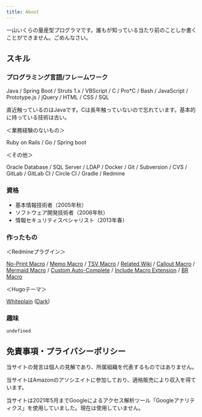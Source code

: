 ```yaml
---
title: About
---
```


一山いくらの量産型プログラマです。誰もが知っている当たり前のことしか書くことができません。ごめんなさい。

## スキル

### プログラミング言語/フレームワーク

Java / Spring Boot / Struts 1.x / VBScript / C / Pro*C / Bash / JavaScript / Prototype.js / jQuery / HTML / CSS / SQL

直近触っているのはJavaです。Cは長年触っていないので忘れています。基本的に持っている技術は古い。

＜業務経験のないもの＞

Ruby on Rails / Go / Spring boot

＜その他＞

Oracle Database / SQL Server / LDAP / Docker / Git / Subversion / CVS / GitLab / GitLab CI / Circle CI / Gradle / Redmine

### 資格

* 基本情報技術者（2005年秋）
* ソフトウェア開発技術者（2006年秋）
* 情報セキュリティスペシャリスト（2013年春）

### 作ったもの

＜Redmineプラグイン＞

[No-Print Macro](https://github.com/taikii/redmine_noprint_macro)
/ [Memo Macro](https://github.com/taikii/redmine_memo_macro)
/ [TSV Macro](https://www.redmine.org/plugins/redmine_tsv_macro)
/ [Related Wiki](https://www.redmine.org/plugins/redmine_related_wiki)
/ [Callout Macro](https://www.redmine.org/plugins/redmine_callout_macro)
/ [Mermaid Macro](https://www.redmine.org/plugins/redmine_mermaid_macro)
/ [Custom Auto-Complete](https://www.redmine.org/plugins/redmine_custom_auto_complete)
/ [Include Macro Extension](https://www.redmine.org/plugins/redmine_include_macro_extension)
/ [BR Macro](https://www.redmine.org/plugins/redmine_br_macro)

＜Hugoテーマ＞

[Whiteplain](https://themes.gohugo.io/whiteplain/) ([Dark](https://github.com/taikii/whiteplain-dark))

### 趣味

`undefined`

## 免責事項・プライバシーポリシー

当サイトの発言は個人の見解であり、所属組織を代表するものではありません。

当サイトはAmazonのアソシエイトに参加しており、適格販売により収入を得ています。

当サイトは2021年5月までGoogleによるアクセス解析ツール「Googleアナリティクス」を使用していました。現在は使用していません。
